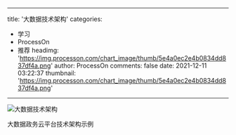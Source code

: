 
---
title: '大数据技术架构'
categories: 
 - 学习
 - ProcessOn
 - 推荐
headimg: 'https://img.processon.com/chart_image/thumb/5e4a0ec2e4b0834dd837df4a.png'
author: ProcessOn
comments: false
date: 2021-12-11 03:22:37
thumbnail: 'https://img.processon.com/chart_image/thumb/5e4a0ec2e4b0834dd837df4a.png'
---

<div>   
<img class="thumb" alt="大数据技术架构" src="https://img.processon.com/chart_image/thumb/5e4a0ec2e4b0834dd837df4a.png" referrerpolicy="no-referrer">
<p>大数据政务云平台技术架构示例</p>  
</div>
            